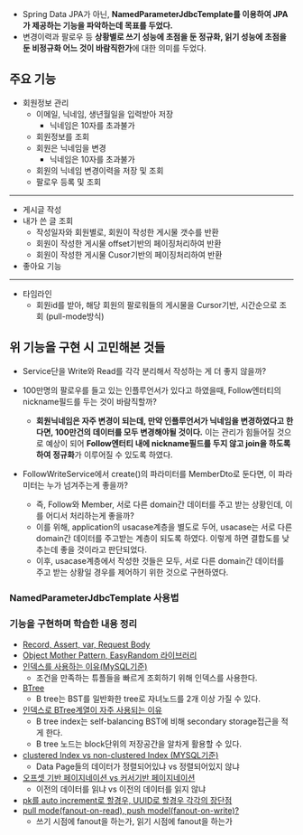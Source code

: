 - Spring Data JPA가 아닌, **NamedParameterJdbcTemplate를 이용하여 JPA가 제공하는 기능을 파악하는데 목표를 두었다.**
- 변경이력과 팔로우 등 **상황별로 쓰기 성능에 초점을 둔 정규화, 읽기 성능에 초점을 둔 비정규화 어느 것이 바람직한가**에 대한 의미를 두었다.

## 주요 기능
- 회원정보 관리
  - 이메일, 닉네임, 생년월일을 입력받아 저장
    - 닉네임은 10자를 초과불가
  - 회원정보를 조회
  - 회원은 닉네임을 변경
    - 닉네임은 10자를 초과불가
  - 회원의 닉네임 변경이력을 저장 및 조회
  - 팔로우 등록 및 조회
---
- 게시글 작성
- 내가 쓴 글 조회
  - 작성일자와 회원별로, 회원이 작성한 게시물 갯수를 반환
  - 회원이 작성한 게시물 offset기반의 페이징처리하여 반환
  - 회원이 작성한 게시물 Cusor기반의 페이징처리하여 반환
- 좋아요 기능 
---
- 타임라인
  - 회원id를 받아, 해당 회원의 팔로워들의 게시물을 Cursor기반, 시간순으로 조회 (pull-mode방식)

## 위 기능을 구현 시 고민해본 것들
- Service단을 Write와 Read를 각각 분리해서 작성하는 게 더 좋지 않을까?
  

- 100만명의 팔로우를 들고 있는 인플루언서가 있다고 하였을때, Follow엔터티의 nickname필드를 두는 것이 바람직할까?
  - **회원닉네임은 자주 변경이 되는데, 만약 인플루언서가 닉네임을 변경하였다고 한다면, 100만건의 데이터를 모두 변경해야될 것이다.** 이는 관리가 힘들어질 것으로 예상이 되어 **Follow엔터티 내에 nickname필드를 두지 않고 join을 하도록 하여 정규화**가 이루어질 수 있도록 하였다.

- FollowWriteService에서 create()의 파라미터를 MemberDto로 둔다면, 이 파라미터는 누가 넘겨주는게 좋을까?
  - 즉, Follow와 Member, 서로 다른 domain간 데이터를 주고 받는 상황인데, 이를 어디서 처리하는게 좋을까?
  - 이를 위해, application의 usacase계층을 별도로 두어, usacase는 서로 다른 domain간 데이터를 주고받는 계층이 되도록 하였다. 이렇게 하면 결합도를 낮추는데 좋을 것이라고 판단되었다.
  - 이후, usacase계층에서 작성한 것들은 모두, 서로 다른 domain간 데이터를 주고 받는 상황일 경우를 제어하기 위한 것으로 구현하였다. 

### NamedParameterJdbcTemplate 사용법

### 기능을 구현하며 학습한 내용 정리
- [Record, Assert, var, Request Body](https://github.com/Suxxxxhyun/sns-project/blob/main/learning-log/learning-log.md)
- [Object Mother Pattern, EasyRandom 라이브러리](https://github.com/Suxxxxhyun/sns-project/blob/main/learning-log/learning-log(2).md)
- [인덱스를 사용하는 이유(MySQL기준)](https://github.com/Suxxxxhyun/sns-project/blob/main/learning-log/learning-log(3).md)
  - 조건을 만족하는 튜플들을 빠르게 조회하기 위해 인덱스를 사용한다.
- [BTree](https://github.com/Suxxxxhyun/sns-project/blob/main/learning-log/learning-log(4).md)
  - B tree는 BST를 일반화한 tree로 자녀노드를 2개 이상 가질 수 있다.
- [인덱스로 BTree계열이 자주 사용되는 이유](https://github.com/Suxxxxhyun/sns-project/blob/main/learning-log/learning-log(5).md)
  - B tree index는 self-balancing BST에 비해 secondary storage접근을 적게 한다.
  - B tree 노드는 block단위의 저장공간을 알차게 활용할 수 있다.
- [clustered Index vs non-clustered Index (MYSQL기준)](https://github.com/Suxxxxhyun/sns-project/blob/main/learning-log/learning-log(6).md)
  - Data Page들의 데이터가 정렬되어있냐 vs 정렬되어있지 않냐
- [오프셋 기반 페이지네이션 vs 커서기반 페이지네이션](https://github.com/Suxxxxhyun/sns-project/blob/main/learning-log/learning-log(7).md)
  - 이전의 데이터를 읽냐 vs 이전의 데이터를 읽지 않냐
- [pk를 auto increment로 할경우, UUID로 할경우 각각의 장단점]()
- [pull mode(fanout-on-read), push model(fanout-on-write)?](https://github.com/Suxxxxhyun/sns-project/blob/main/learning-log/learning-log(8).md)
  - 쓰기 시점에 fanout을 하는가, 읽기 시점에 fanout을 하는가
